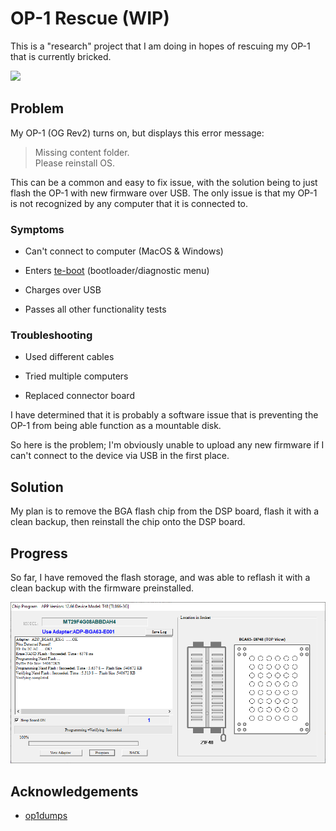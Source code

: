 
# OP-1 Rescue (WIP)

This is a "research" project that I am doing in hopes of rescuing my OP-1 that is currently bricked.

<img src="images/dsp_front.png" width="400"/>

## Problem

My OP-1 (OG Rev2) turns on, but displays this error message:

> Missing content folder.  
> Please reinstall OS.

This can be a common and easy to fix issue, with the solution being to just flash the OP-1 with new firmware over USB. The only issue is that my OP-1 is not recognized by any computer that it is connected to.
### Symptoms

- Can't connect to computer (MacOS & Windows)

- Enters [te-boot](https://teenage.engineering/guides/op-1/original/te-boot) (bootloader/diagnostic menu)

- Charges over USB

- Passes all other functionality tests
### Troubleshooting

- Used different cables

- Tried multiple computers

- Replaced connector board

I have determined that it is probably a software issue that is preventing the OP-1 from being able function as a mountable disk.

So here is the problem; I'm obviously unable to upload any new firmware if I can't connect to the device via USB in the first place.
## Solution

My plan is to remove the BGA flash chip from the DSP board, flash it with a clean backup, then reinstall the chip onto the DSP board.
## Progress

So far, I have removed the flash storage, and was able to reflash it with a clean backup with the firmware preinstalled.

<img src="images/programmed.PNG" width="550"/>

## Acknowledgements

 - [op1dumps](https://github.com/Tolsi/op1dumps)